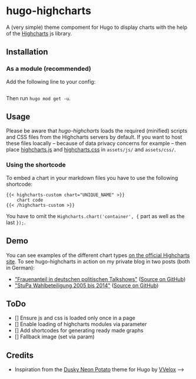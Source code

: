 # hugo-highcharts

A (very simple) theme compoment for Hugo to display charts with the help of the [Highcharts](https://www.highcharts.com/) js library.

## Installation

### As a module (recommended)

Add the following line to your config:

```

```

Then run `hugo mod get -u`.

## Usage

Please be aware that *hugo-highcharts* loads the required (minified) scripts and CSS files from the Highcharts servers by default.
If you want to host these files loacally – because of data privacy concerns for example – then place [highcharts.js](https://code.highcharts.com/highcharts.js) and [highcharts.css](https://code.highcharts.com/css/highcharts.css) in `assets/js/` and `assets/css/`.

### Using the shortcode

To embed a chart in your markdown files you have to use the following shortcode:

```
{{< highcharts-custom chart="UNIQUE_NAME" >}}
    chart code
{{< /highcharts-custom >}}
```

You have to omit the `Highcharts.chart('container', {` part as well as the last `});`.

## Demo

You can see examples of the different chart types [on the official Highcharts site](https://www.highcharts.com/demo). To see hugo-highcharts in action on my private blog in two posts (both in German):

- ["Frauenanteil in deutschen politischen Talkshows"](https://www.c-m-l.net/2013/02/05/frauenanteil-in-deutschen-politischen-talkshows/) ([Source on GitHub](https://github.com/cmlnet/c-m-l.net/blob/master/content/posts/2013-02-05-frauenanteil-in-deutschen-politischen-talkshows/index.de.md))
- ["StuPa Wahlbeteiligung 2005 bis 2014"](https://www.c-m-l.net/2014/12/18/stupa-wahlbeteiligung-2005-bis-2014/) ([Source on GitHub](https://github.com/cmlnet/c-m-l.net/tree/master/content/posts/2014-12-18-stupa-wahlbeteiligung-2005-bis-2014))

## ToDo

- [] Ensure js and css is loaded only once in a page
- [] Enable loading of highcharts modules via parameter
- [] Add shortcodes for generating ready made graphs
- [] Fallback image (set via param)

## Credits

- Inspiration from the [Dusky Neon Potato](https://github.com/VVelox/hugo-dusky-neon-potato) theme for Hugo by [VVelox](https://vvelox.net/) -->
